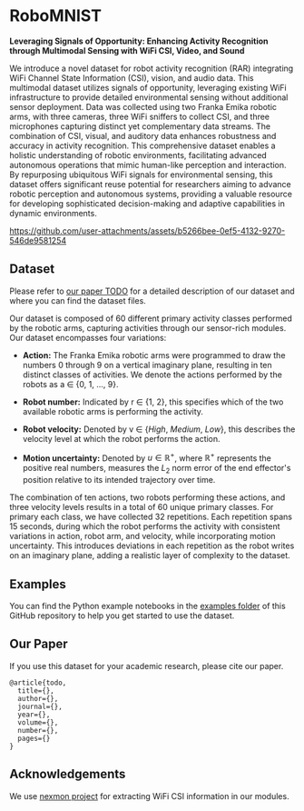 # RoboMNIST
**Leveraging Signals of Opportunity: Enhancing Activity Recognition through Multimodal Sensing with WiFi CSI, Video, and Sound**

We introduce a novel dataset for robot activity recognition (RAR) integrating WiFi Channel State Information (CSI), vision, and audio data. This multimodal dataset utilizes signals of opportunity, leveraging existing WiFi infrastructure to provide detailed environmental sensing without additional sensor deployment. Data was collected using two Franka Emika robotic arms, with three cameras, three WiFi sniffers to collect CSI, and three microphones capturing distinct yet complementary data streams. The combination of CSI, visual, and auditory data enhances robustness and accuracy in activity recognition. This comprehensive dataset enables a holistic understanding of robotic environments, facilitating advanced autonomous operations that mimic human-like perception and interaction. By repurposing ubiquitous WiFi signals for environmental sensing, this dataset offers significant reuse potential for researchers aiming to advance robotic perception and autonomous systems, providing a valuable resource for developing sophisticated decision-making and adaptive capabilities in dynamic environments.

https://github.com/user-attachments/assets/b5266bee-0ef5-4132-9270-546de9581254

## Dataset
Please refer to [our paper TODO](http://TODO.com) for a detailed description of our dataset and where you can find the dataset files.

Our dataset is composed of $60$ different primary activity classes performed by the robotic arms, capturing activities through our sensor-rich modules. Our dataset encompasses four variations:

- **Action:** The Franka Emika robotic arms were programmed to draw the numbers $0$ through $9$ on a vertical imaginary plane, resulting in ten distinct classes of activities. We denote the actions performed by the robots as a ∈ {0, 1, ..., 9}.

- **Robot number:** Indicated by r ∈ {1, 2}, this specifies which of the two available robotic arms is performing the activity.

- **Robot velocity:** Denoted by v ∈ {*High*, *Medium*, *Low*}, this describes the velocity level at which the robot performs the action.

- **Motion uncertainty:** Denoted by $u \in \mathbb{R}^+$, where $\mathbb{R}^+$ represents the positive real numbers, measures the $L_2$ norm error of the end effector's position relative to its intended trajectory over time.

The combination of ten actions, two robots performing these actions, and three velocity levels results in a total of $60$ unique primary classes. For primary each class, we have collected $32$ repetitions. Each repetition spans $15$ seconds, during which the robot performs the activity with consistent variations in action, robot arm, and velocity, while incorporating motion uncertainty. This introduces deviations in each repetition as the robot writes on an imaginary plane, adding a realistic layer of complexity to the dataset.


## Examples
You can find the Python example notebooks in the [examples folder](examples) of this GitHub repository to help you get started to use the dataset.

## Our Paper
If you use this dataset for your academic research, please cite our paper.

```
@article{todo,
  title={},
  author={},
  journal={}, 
  year={},
  volume={}, 
  number={}, 
  pages={}
}
```


## Acknowledgements
We use [nexmon project](https://github.com/seemoo-lab/nexmon_csi) for extracting WiFi CSI information in our modules.
